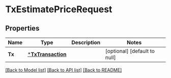 # TxEstimatePriceRequest

## Properties
Name | Type | Description | Notes
------------ | ------------- | ------------- | -------------
**Tx** | [***TxTransaction**](txTransaction.md) |  | [optional] [default to null]

[[Back to Model list]](../README.md#documentation-for-models) [[Back to API list]](../README.md#documentation-for-api-endpoints) [[Back to README]](../README.md)

